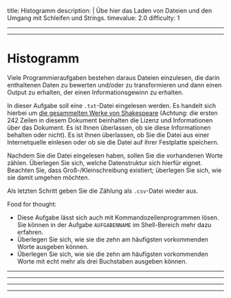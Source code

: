 title: Histogramm
description: |
  Übe hier das Laden von Dateien und den Umgang mit Schleifen und Strings.
timevalue: 2.0
difficulty: 1

---
---
# Histogramm

Viele Programmieraufgaben bestehen daraus Dateien einzulesen, die darin enthaltenen Daten zu bewerten und/oder zu transformieren und dann einen Output zu erhalten, der einen Informationsgewinn zu erhalten.

In dieser Aufgabe soll eine `.txt`-Datei eingelesen werden. Es handelt sich hierbei um [die gesammelten Werke von Shakespeare](https://ocw.mit.edu/ans7870/6/6.006/s08/lecturenotes/files/t8.shakespeare.txt) (Achtung: die ersten 242 Zeilen in diesem Dokument beinhalten die Lizenz und Informationen über das Dokument. Es ist Ihnen überlassen, ob sie diese Informationen behalten oder nicht). Es ist Ihnen überlassen, ob Sie die Datei aus einer Internetquelle einlesen oder ob sie die Datei auf ihrer Festplatte speichern.

Nachdem Sie die Datei eingelesen haben, sollen Sie die vorhandenen Worte zählen. Überlegen Sie sich, welche Datenstruktur sich hierfür eignet. Beachten Sie, dass Groß-/Kleinschreibung existiert; überlegen Sie sich, wie sie damit umgehen möchten.

Als letzten Schritt geben Sie die Zählung als `.csv`-Datei wieder aus.

Food for thought:

- Diese Aufgabe lässt sich auch mit Kommandozeilenprogrammen lösen. Sie können in der Aufgabe `AUFGABENNAME` im Shell-Bereich mehr dazu erfahren.
- Überlegen Sie sich, wie sie die zehn am häufigsten vorkommenden Worte ausgeben können.
- Überlegen Sie sich, wie sie die zehn am häufigsten vorkommenden Worte mit echt mehr als drei Buchstaben ausgeben können.

---
---

---
---